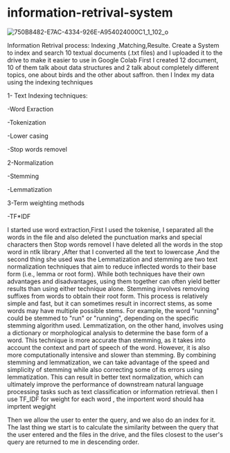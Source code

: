 # information-retrival-system



![750B8482-E7AC-4334-926E-A954024000C1_1_102_o](https://github.com/xhr7/information-retrival-system/assets/102740867/a5d0964a-11de-43af-b71c-c98a7b35d893)



Information Retrival process: Indexing ,Matching,Resulte.
Create a System to index and search 10 textual documents (.txt files) and I uploaded it to the drive to make it easier to use in Google Colab
First I created 12 document, 10 of them talk about data structures and 2 talk about completely different topics, one about birds and the other about saffron.
then I Index my data using the indexing techniques 

1- Text Indexing techniques:

-Word Exraction

-Tokenization 

-Lower casing

-Stop words removel 

2-Normalization

-Stemming

-Lemmatization

3-Term weighting methods

-TF*IDF

I started use word extraction,First I used the tokenise, I separated all the words in the file and also deleted the punctuation marks and special characters then Stop words removel I have deleted all the words in the stop word in ntlk library ,After that I converted all the text to lowercase ,And the second thing she used was the Lemmatization and stemming are two text normalization techniques that aim to reduce inflected words to their base form (i.e., lemma or root form). While both techniques have their own advantages and disadvantages, using them together can often yield better results than using either technique alone.
Stemming involves removing suffixes from words to obtain their root form. This process is relatively simple and fast, but it can sometimes result in incorrect stems, as some words may have multiple possible stems. For example, the word "running" could be stemmed to "run" or "running", depending on the specific stemming algorithm used.
Lemmatization, on the other hand, involves using a dictionary or morphological analysis to determine the base form of a word. This technique is more accurate than stemming, as it takes into account the context and part of speech of the word. However, it is also more computationally intensive and slower than stemming.
By combining stemming and lemmatization, we can take advantage of the speed and simplicity of stemming while also correcting some of its errors using lemmatization. This can result in better text normalization, which can ultimately improve the performance of downstream natural language processing tasks such as text classification or information retrieval.
then I use TF_IDF for weight for each word , the importent word should haa imprtent wegight

Then we allow the user to enter the query, and we also do an index for it. The last thing we start is to calculate the similarity between the query that the user entered and the files in the drive, and the files closest to the user's query are returned to me in descending order.
